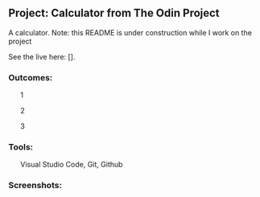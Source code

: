 <h2>Project: Calculator from The Odin Project</h2>
<p>A calculator. Note: this README is under construction while I work on the project</p>
<p>See the live here: [].</p>
<h3>Outcomes:</h3>
<ul>1</ul>
<ul>2</ul>
<ul>3</ul>
<h3>Tools:</h3>
<ul>Visual Studio Code, Git, Github</ul>
<h3>Screenshots:</h3>

